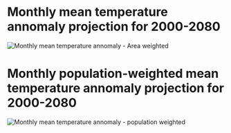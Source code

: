 # Monthly mean temperature annomaly projection for 2000-2080

![Monthly mean temperature annomaly - Area weighted](https://ibb.co/nfvrQBS)


# Monthly population-weighted mean temperature annomaly projection for 2000-2080

![Monthly mean temperature annomaly - population weighted](https://ibb.co/Z61RXzS)
